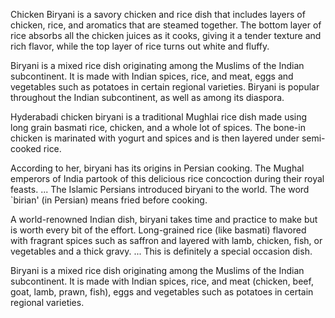 Chicken Biryani is a savory chicken and rice dish that includes layers of chicken, rice, and aromatics that are steamed together. The bottom layer of rice absorbs all the chicken juices as it cooks, giving it a tender texture and rich flavor, while the top layer of rice turns out white and fluffy.

Biryani is a mixed rice dish originating among the Muslims of the Indian subcontinent. It is made with Indian spices, rice, and meat, eggs and vegetables such as potatoes in certain regional varieties. Biryani is popular throughout the Indian subcontinent, as well as among its diaspora.

Hyderabadi chicken biryani is a traditional Mughlai rice dish made using long grain basmati rice, chicken, and a whole lot of spices. The bone-in chicken is marinated with yogurt and spices and is then layered under semi-cooked rice.

According to her, biryani has its origins in Persian cooking. The Mughal emperors of India partook of this delicious rice concoction during their royal feasts. ... The Islamic Persians introduced biryani to the world. The word `birian' (in Persian) means fried before cooking.

A world-renowned Indian dish, biryani takes time and practice to make but is worth every bit of the effort. Long-grained rice (like basmati) flavored with fragrant spices such as saffron and layered with lamb, chicken, fish, or vegetables and a thick gravy. ... This is definitely a special occasion dish.

Biryani  is a mixed rice dish originating among the Muslims of the Indian subcontinent. It is made with Indian spices, rice, and meat (chicken, beef, goat, lamb, prawn, fish), eggs and vegetables such as potatoes in certain regional varieties.